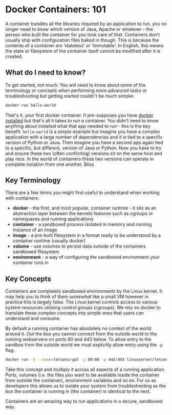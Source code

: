 # Docker Containers: 101

A container bundles all the libraries required by an application to run, you no longer need to know which version of Java, Apache or whatever – the person who built the container for you took care of that. Containers don’t usually ship with configuration files baked in though. This is because the contents of a container are ‘stateless’ or ‘immutable’. In English, this means the state or filesystem of the container itself cannot be modified after it is created.

## What do I need to know?

To get started, not much. You will need to know about some of the terminology or concepts when performing more advanced tasks or troubleshooting but getting started couldn't be much simpler.

```bash
docker run hello-world
```

That's it, your first docker container. It pre-supposes you have [docker installed](https://github.com/IronicBadger/til/blob/master/docker/yum-apt-repos-docker.md) but that's all it takes to run a container. You didn't need to know anything about installed what that app needed to run - this is the key benefit. `hello-world` is a simple example but imagine you have a complex application with a large number of dependencies and it is tied to a specific version of Python or Java. Then imagine you have a second app again tied to a specific, but different, version of Java or Python. Now you have to try and ensure these two (often conflicting) versions sit on the same host and play nice. In the world of containers these two versions can operate in complete isolation from one another. Bliss.

## Key Terminology

There are a few terms you might find useful to understand when working with containers:

* **docker** - the first, and most popular, container runtime - it sits as an abstraction layer between the kernels features such as cgroups or namespaces and running applications
* **container** - a sandboxed process isolated in memory and running instance of an image
* **image** - a pre-built filesystem in a format ready to be understood by a container runtime (usually docker)
* **volume** - use volumes to persist data outside of the containers sandboxed filesystem
* **environment** - a way of configuring the sandboxed environment your container runs in

## Key Concepts

Containers are completely sandboxed environments by the Linux kernel. It may help you to think of them *somewhat* like a small VM however in practice this is largely false. The Linux kernel controls access to various system resources utilising control groups (cgroups). We rely on docker to translate these complex concepts into simple ones that users can understand and consume.

By default a running container has absolutely no context of the world around it. Out the box you cannot connect from the outside world to the running webservers on ports 80 and 443 below. To allow entry to the sandbox from the outside world we must explicitly allow entry using the `-p` flag.

```bash
docker run -d --name=letsencrypt -p 80:80 -p 443:443 linuxserver/letsencrypt
```

Take this concept and multiply it across all aspects of a running application. Ports, volumes (i.e. the files you want to be available inside the container from outside the container), environment variables and so on. For us as developers this allows us to isolate your system from troubleshooting as the box the container is running in (the container) is identical to the next.

Containers are an amazing way to run applications in a secure, sandboxed way.
